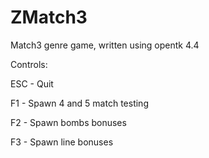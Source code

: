 # ZMatch3
Match3 genre game, written using opentk 4.4


Controls:

ESC - Quit

F1 - Spawn 4 and 5 match testing

F2 - Spawn bombs bonuses

F3 - Spawn line bonuses
